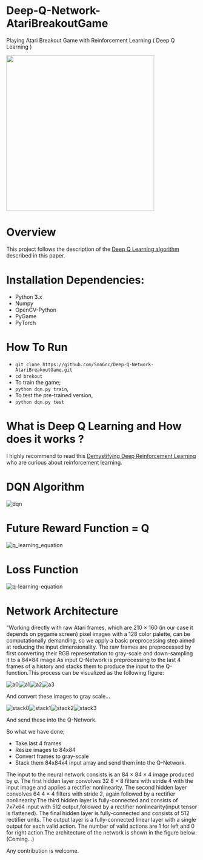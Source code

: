 # Deep-Q-Network-AtariBreakoutGame
Playing Atari Breakout Game with Reinforcement Learning ( Deep Q Learning )

<img src="https://user-images.githubusercontent.com/23141486/50246167-84af8400-03e5-11e9-87b1-99813981482e.gif" width="390" height="410">

# Overview 

This project follows the description of the [Deep Q Learning algorithm](https://www.cs.toronto.edu/~vmnih/docs/dqn.pdf) described in this paper.

# Installation Dependencies:

* Python 3.x
* Numpy
* OpenCV-Python
* PyGame
* PyTorch

# How To Run

* `git clone https://github.com/SnnGnc/Deep-Q-Network-AtariBreakoutGame.git`
* `cd brekout`
* To train the game;
* `python dqn.py train`,
* To test the pre-trained version,
* `python dqn.py test`

# What is Deep Q Learning and How does it works ?

I highly recommend to read this [Demystifying Deep Reinforcement Learning](https://ai.intel.com/demystifying-deep-reinforcement-learning/) who are curious about reinforcement learning.

# DQN Algorithm

![dqn](https://user-images.githubusercontent.com/23141486/50232917-50c36700-03c3-11e9-8fd7-2af40b5c16ce.png)

# Future Reward Function = Q

![q_learning_equation](https://user-images.githubusercontent.com/23141486/51302629-fd851880-1a43-11e9-8453-6610d40b059f.png)

# Loss Function

![q-learning-equation](https://user-images.githubusercontent.com/23141486/51302649-0d9cf800-1a44-11e9-8c36-12c36776628d.png)

# Network Architecture

"Working directly with raw Atari frames, which are 210 × 160 (in our case it depends on pygame screen) pixel images with a 128 color palette, can be computationally demanding, so we apply a basic preprocessing step aimed at reducing the input dimensionality. The raw frames are preprocessed by first converting their RGB representation to gray-scale and down-sampling it to a 84×84 image.As input Q-Network is preprocessing to the last 4 frames of a history and stacks them to produce the input to the Q-function.This process can be visualized as the following figure:

![a0](https://user-images.githubusercontent.com/23141486/50234733-63d83600-03c7-11e9-9ecb-67617efefb64.jpeg)![a1](https://user-images.githubusercontent.com/23141486/50234736-63d83600-03c7-11e9-9a20-da116e518b31.jpeg)![a2](https://user-images.githubusercontent.com/23141486/50234737-6470cc80-03c7-11e9-8136-60523fb67ed7.jpeg)![a3](https://user-images.githubusercontent.com/23141486/50234740-663a9000-03c7-11e9-938a-82e82fdaac4c.jpeg)

And convert these images to gray scale...

![stack0](https://user-images.githubusercontent.com/23141486/50235392-dac1fe80-03c8-11e9-814a-8f4daceea4eb.jpeg)![stack1](https://user-images.githubusercontent.com/23141486/50235394-dac1fe80-03c8-11e9-999d-e4c1f8966c4c.jpeg)![stack2](https://user-images.githubusercontent.com/23141486/50235395-dac1fe80-03c8-11e9-95d8-300addb446c3.jpeg)![stack3](https://user-images.githubusercontent.com/23141486/50235397-db5a9500-03c8-11e9-896e-169a499909a3.jpeg)

And send these into the Q-Network.

So what we have done;

* Take last 4 frames
* Resize images to 84x84
* Convert frames to gray-scale
* Stack them 84x84x4 input array and send them into the Q-Network.

The input to the neural network consists is an 84 × 84 × 4 image produced by φ. The first hidden layer convolves 32 8 × 8 filters with stride 4 with the input image and applies a rectifier nonlinearity. The second hidden layer convolves 64 4 × 4 filters with stride 2, again followed by a rectifier nonlinearity.The third hidden layer is fully-connected and consists of 7x7x64 input with 512 output,followed by a rectifier nonlinearity(input tensor is flattened). The final hidden layer is fully-connected and consists of 512 rectifier units. The output layer is a fully-connected linear layer with a single output for each valid action. The number of valid actions are 1 for left and 0 for right action.The architecture of the network is shown in the figure below:(Coming...)

Any contribution is welcome.
